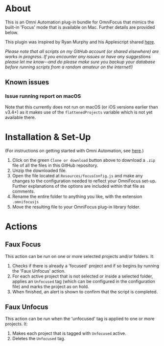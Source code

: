 # About

This is an Omni Automation plug-in bundle for OmniFocus that mimics the built-in 'Focus' mode that is available on Mac. Further details are provided below.

This plugin was inspired by Ryan Murphy and his Applescript shared [here](https://discourse.omnigroup.com/t/enabling-focus-on-ios-through-scripting-and-tags-and-seeking-suggestions-for-faster-execution/47302).

_Please note that all scripts on my GitHub account (or shared elsewhere) are works in progress. If you encounter any issues or have any suggestions please let me know--and do please make sure you backup your database before running scripts from a random amateur on the internet!)_

## Known issues 

### Issue running report on macOS

Note that this currently does not run on macOS (or iOS versions earlier than v3.4+) as it makes use of the `flattenedProjects` variable which is not yet available there.

# Installation & Set-Up

(For instructions on getting started with Omni Automation, see [here](https://kaitlinsalzke.com/how-to/how-to-add-a-omnijs-plug-in-to-omnifocus-and-assign-a-keyboard-shortcut/).)

1. Click on the green `Clone or download` button above to download a `.zip` file of all the files in this GitHub repository.
2. Unzip the downloaded file.
3. Open the file located at `Resources/focusConfig.js` and make any changes to the configuration needed to reflect your OmniFocus set-up. Further explanations of the options are included within that file as comments.
4. Rename the entire folder to anything you like, with the extension `.omnifocusjs`
5. Move the resulting file to your OmniFocus plug-in library folder.

# Actions

## Faux Focus

This action can be run on one or more selected projects and/or folders. It:
1. Checks if there is already a 'focused' project and if so begins by running the 'Faux Unfocus' action.
2. For each active project that is not selected or inside a selected folder, applies an `Unfocused` tag (which can be configured in the configuration file) and marks the project as on hold.
3. When finished, an alert is shown to confirm that the script is completed.

## Faux Unfocus

This action can be run when the 'unfocused' tag is applied to one or more projects. It:
1. Makes each project that is tagged with `Unfocused` active.
2. Deletes the `Unfocused` tag.